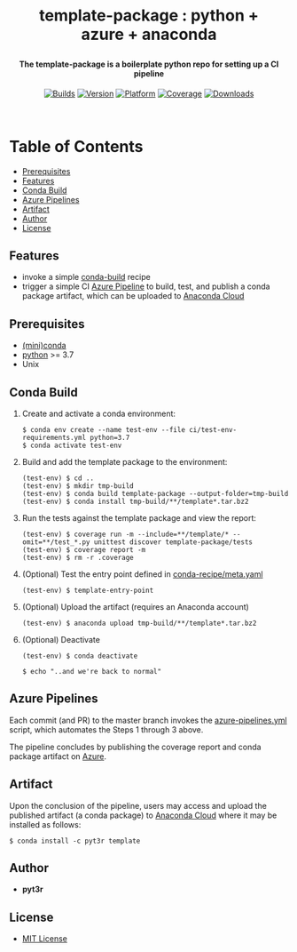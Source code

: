 <h1 align="center" style="margin:1em;">
    template-package : python + azure + anaconda
</h1>

<h4 align="center">
    The template-package is a boilerplate python repo for setting up a CI pipeline
</h4>

<p align="center">

<a href="https://dev.azure.com/pyt3r/template/_build">
<img src="https://img.shields.io/azure-devops/build/pyt3r/template/3"
 alt="Builds" /></a>

<a href="https://anaconda.org/pyt3r/template">
<img src="https://img.shields.io/conda/v/pyt3r/template"
 alt="Version" /></a>
 
<a href="https://anaconda.org/pyt3r/template">
<img src="https://img.shields.io/conda/pn/pyt3r/template"
 alt="Platform" /></a>

<a href="https://dev.azure.com/pyt3r/template/_build">
<img src="https://img.shields.io/azure-devops/coverage/pyt3r/template/3"
 alt="Coverage" /></a>
 
<a href="https://anaconda.org/pyt3r/template">
<img src="https://img.shields.io/conda/dn/pyt3r/template"
 alt="Downloads" /></a>

</p>

<br>

# Table of Contents

- [Prerequisites](#prerequisites)
- [Features](#features)
- [Conda Build](#conda-build)
- [Azure Pipelines](#azure-pipelines)
- [Artifact](#artifact)
- [Author](#author)
- [License](#license)


## Features
* invoke a simple [conda-build](https://docs.conda.io/projects/conda-build/en/latest/) recipe
* trigger a simple CI [Azure Pipeline]((https://dev.azure.com/pyt3r/template/_build)) to build, test, and publish a conda package artifact, which can be uploaded to [Anaconda Cloud](https://anaconda.org/pyt3r/template)

## Prerequisites
* [(mini)conda](https://docs.conda.io/en/latest/miniconda.html)
* [python](https://www.python.org/) >= 3.7
* Unix


## Conda Build

1. Create and activate a conda environment:
    ```
    $ conda env create --name test-env --file ci/test-env-requirements.yml python=3.7
    $ conda activate test-env
    ```

2. Build and add the template package to the environment:
    ```
    (test-env) $ cd ..
    (test-env) $ mkdir tmp-build
    (test-env) $ conda build template-package --output-folder=tmp-build
    (test-env) $ conda install tmp-build/**/template*.tar.bz2
    ```

3. Run the tests against the template package and view the report:
    ```
    (test-env) $ coverage run -m --include=**/template/* --omit=**/test_*.py unittest discover template-package/tests
    (test-env) $ coverage report -m
    (test-env) $ rm -r .coverage
    ```

4. (Optional) Test the entry point defined in [conda-recipe/meta.yaml](conda-recipe/meta.yaml)
    ```
    (test-env) $ template-entry-point
    ```

5. (Optional) Upload the artifact (requires an Anaconda account)
    ```
    (test-env) $ anaconda upload tmp-build/**/template*.tar.bz2
    ```

6. (Optional) Deactivate
    ```
    (test-env) $ conda deactivate
   
    $ echo "..and we're back to normal"
    ```


## Azure Pipelines
Each commit (and PR) to the master branch invokes the [azure-pipelines.yml](azure-pipelines.yml) script, which automates the Steps 1 through 3 above.

The pipeline concludes by publishing the coverage report and conda package artifact on [Azure](https://dev.azure.com/pyt3r/template/_build).

## Artifact
Upon the conclusion of the pipeline, users may access and upload the published artifact (a conda package) to [Anaconda Cloud](https://anaconda.org/pyt3r/template) where it may be installed as follows: 

```
$ conda install -c pyt3r template
```

## Author

* **pyt3r**

## License

* [MIT License](LICENSE)

